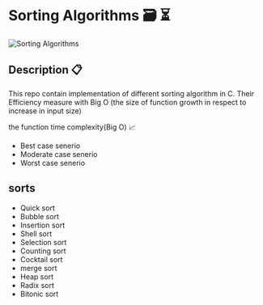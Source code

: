 # Sorting Algorithms 🗃 ⏳
![Sorting Algorithms](https://github.com/HucksApp/sorting_algorithms/assets/58187974/e4ad7902-96bd-4646-8767-6979031ad66a)


## Description 📋
This repo contain implementation of different sorting algorithm in C.
Their Efficiency measure with Big O (the size of function growth in respect to increase in input size)

the function time complexity(Big O) 📈
* Best case senerio
* Moderate case senerio
* Worst case senerio

## sorts
* Quick sort
* Bubble sort
* Insertion sort
* Shell sort
* Selection sort
* Counting sort
* Cocktail sort
* merge sort
* Heap sort
* Radix sort
* Bitonic sort

